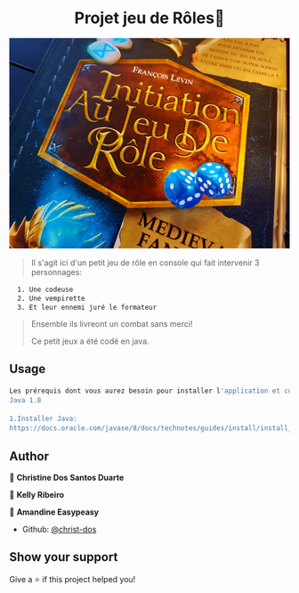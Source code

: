 <h1 align=center>Projet jeu de Rôles👋</h1>

![](https://github.com/christ-dos/IDP_Jeu_de_roles/blob/develop/images/img_jeuDeRolejpg.jpg)

>Il s'agit ici d'un petit jeu de rôle en console qui fait intervenir 3 personnages: 

      1. Une codeuse
      2. Une vempirette
      3. Et leur ennemi juré le formateur
      
> Ensemble ils livreont un combat sans merci!
>
>Ce petit jeux a été codé en java.

## Usage

```sh
Les prérequis dont vous aurez besoin pour installer l'application et comment les installer :
Java 1.8

1.Installer Java:
https://docs.oracle.com/javase/8/docs/technotes/guides/install/install_overview.html

```

## Author

👤 **Christine Dos Santos Duarte**

👤 **Kelly Ribeiro**

👤 **Amandine Easypeasy**

* Github: [@christ-dos](https://github.com/christ-dos)

## Show your support

Give a ⭐️ if this project helped you!

